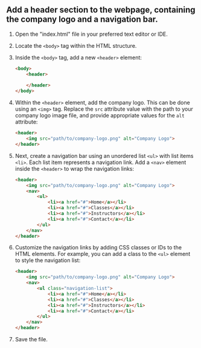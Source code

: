

## Add a header section to the webpage, containing the company logo and a navigation bar.

1. Open the "index.html" file in your preferred text editor or IDE.
2. Locate the `<body>` tag within the HTML structure.
3. Inside the `<body>` tag, add a new `<header>` element:

    ```html
    <body>
        <header>
            
        </header>
    </body>
    ```

4. Within the `<header>` element, add the company logo. This can be done using an `<img>` tag. Replace the `src` attribute value with the path to your company logo image file, and provide appropriate values for the `alt` attribute:

    ```html
    <header>
        <img src="path/to/company-logo.png" alt="Company Logo">
    </header>
    ```

5. Next, create a navigation bar using an unordered list `<ul>` with list items `<li>`. Each list item represents a navigation link. Add a `<nav>` element inside the `<header>` to wrap the navigation links:

    ```html
    <header>
        <img src="path/to/company-logo.png" alt="Company Logo">
        <nav>
            <ul>
                <li><a href="#">Home</a></li>
                <li><a href="#">Classes</a></li>
                <li><a href="#">Instructors</a></li>
                <li><a href="#">Contact</a></li>
            </ul>
        </nav>
    </header>
    ```

6. Customize the navigation links by adding CSS classes or IDs to the HTML elements. For example, you can add a class to the `<ul>` element to style the navigation list:

    ```html
    <header>
        <img src="path/to/company-logo.png" alt="Company Logo">
        <nav>
            <ul class="navigation-list">
                <li><a href="#">Home</a></li>
                <li><a href="#">Classes</a></li>
                <li><a href="#">Instructors</a></li>
                <li><a href="#">Contact</a></li>
            </ul>
        </nav>
    </header>
    ```

7. Save the file.

